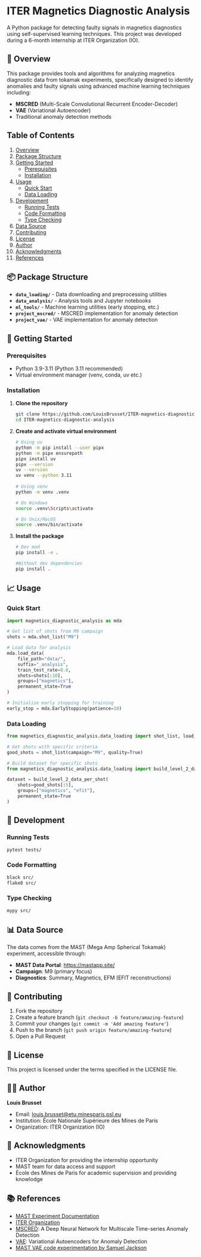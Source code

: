 # ITER Magnetics Diagnostic Analysis

A Python package for detecting faulty signals in magnetics diagnostics using self-supervised learning techniques. This project was developed during a 6-month internship at ITER Organization (IO).

## 🔬 Overview

This package provides tools and algorithms for analyzing magnetics diagnostic data from tokamak experiments, specifically designed to identify anomalies and faulty signals using advanced machine learning techniques including:

- **MSCRED** (Multi-Scale Convolutional Recurrent Encoder-Decoder)
- **VAE** (Variational Autoencoder) 
- Traditional anomaly detection methods

## Table of Contents

1. [Overview](#-overview)
2. [Package Structure](#-package-structure)
3. [Getting Started](#-getting-started)
   - [Prerequisites](#prerequisites)
   - [Installation](#installation)
4. [Usage](#-usage)
   - [Quick Start](#quick-start)
   - [Data Loading](#data-loading)
5. [Development](#-development)
   - [Running Tests](#running-tests)
   - [Code Formatting](#code-formatting)
   - [Type Checking](#type-checking)
6. [Data Source](#-data-source)
7. [Contributing](#-contributing)
8. [License](#-license)
9. [Author](#-author)
10. [Acknowledgments](#-acknowledgments)
11. [References](#-references)

## 📦 Package Structure

- **`data_loading/`** - Data downloading and preprocessing utilities
- **`data_analysis/`** - Analysis tools and Jupyter notebooks
- **`ml_tools/`** - Machine learning utilities (early stopping, etc.)
- **`project_mscred/`** - MSCRED implementation for anomaly detection
- **`project_vae/`** - VAE implementation for anomaly detection

## 🚀 Getting Started

### Prerequisites

- Python 3.9-3.11 (Python 3.11 recommended)
- Virtual environment manager (venv, conda, uv etc.)

### Installation

1. **Clone the repository**
   ```bash
   git clone https://github.com/LouisBrusset/ITER-magnetics-diagnostic-analysis.git
   cd ITER-magnetics-diagnostic-analysis
   ```

2. **Create and activate virtual environment**
   ```bash
   # Using uv
   python -m pip install --user pipx
   python -m pipx ensurepath
   pipx install uv
   pipx --version
   uv --version
   uv venv --python 3.11
    
   # Using venv
   python -m venv .venv
   
   # On Windows
   source .venv\Scripts\activate
   
   # On Unix/MacOS
   source .venv/bin/activate
   ```

3. **Install the package**
   ```bash
   # Dev mod
   pip install -e .

   #Without dev dependencies
   pip install .
   ```

## 📈 Usage

### Quick Start

```python
import magnetics_diagnostic_analysis as mda

# Get list of shots from M9 campaign
shots = mda.shot_list("M9")

# Load data for analysis
mda.load_data(
    file_path="data/",
    suffix="_analysis", 
    train_test_rate=0.8,
    shots=shots[:10],
    groups=["magnetics"],
    permanent_state=True
)

# Initialize early stopping for training
early_stop = mda.EarlyStopping(patience=10)
```

### Data Loading

```python
from magnetics_diagnostic_analysis.data_loading import shot_list, load_data

# Get shots with specific criteria
good_shots = shot_list(campaign="M9", quality=True)

# Build dataset for specific shots
from magnetics_diagnostic_analysis.data_loading import build_level_2_data_per_shot

dataset = build_level_2_data_per_shot(
    shots=good_shots[:5],
    groups=["magnetics", "efit"],
    permanent_state=True
)
```

## 🔧 Development

### Running Tests

```bash
pytest tests/
```

### Code Formatting

```bash
black src/
flake8 src/
```

### Type Checking

```bash
mypy src/
```

## 📊 Data Source

The data comes from the MAST (Mega Amp Spherical Tokamak) experiment, accessible through:
- **MAST Data Portal**: https://mastapp.site/
- **Campaign**: M9 (primary focus)
- **Diagnostics**: Summary, Magnetics, EFM (EFIT reconstructions)

## 🤝 Contributing

1. Fork the repository
2. Create a feature branch (`git checkout -b feature/amazing-feature`)
3. Commit your changes (`git commit -m 'Add amazing feature'`)
4. Push to the branch (`git push origin feature/amazing-feature`)
5. Open a Pull Request

## 📄 License

This project is licensed under the terms specified in the LICENSE file.

## 👨‍💻 Author

**Louis Brusset**
- Email: louis.brusset@etu.minesparis.psl.eu
- Institution: École Nationale Supérieure des Mines de Paris
- Organization: ITER Organization (IO)

## 🙏 Acknowledgments

- ITER Organization for providing the internship opportunity
- MAST team for data access and support
- École des Mines de Paris for academic supervision and providing knowlodge

## 📚 References

- [MAST Experiment Documentation](https://mastapp.site/)
- [ITER Organization](https://www.iter.org/)
- [MSCRED](https://arxiv.org/abs/1811.08055): A Deep Neural Network for Multiscale Time-series Anomaly Detection
- [VAE](https://arxiv.org/abs/1807.10300): Variational Autoencoders for Anomaly Detection
- [MAST VAE code experimentation by Samuel Jackson](https://github.com/samueljackson92/mast-signal-validation)
